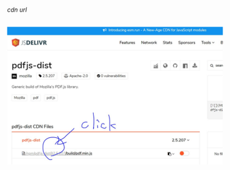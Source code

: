 
###### cdn url

![cdn url click here!](https://github.com/takagotch/CDN/blob/master/img/cdn.JPG)

```
```


